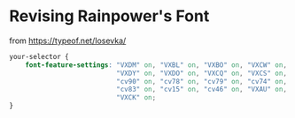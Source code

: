# Revising Rainpower's Font

from https://typeof.net/Iosevka/

```css
your-selector {
    font-feature-settings: "VXDM" on, "VXBL" on, "VXBO" on, "VXCW" on, "cv69" on,
                           "VXDY" on, "VXDO" on, "VXCQ" on, "VXCS" on, "VXDS" on,
                           "cv90" on, "cv78" on, "cv79" on, "cv74" on, "cv92" on,
                           "cv83" on, "cv15" on, "cv46" on, "VXAU" on, "cv99" on,
                           "VXCK" on;
}
```
